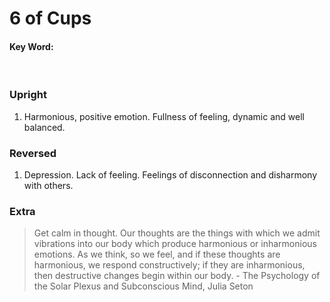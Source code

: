 # 6 of Cups

#### Key Word:
<br>

### Upright

1) Harmonious, positive emotion. Fullness of feeling, dynamic and well balanced.

### Reversed

1) Depression. Lack of feeling. Feelings of disconnection and disharmony with others.

### Extra

>Get calm in thought. Our thoughts are the things with which we admit vibrations into our body which produce harmonious or inharmonious emotions. As we think, so we feel, and if these thoughts are harmonious, we respond constructively; if they are inharmonious, then destructive changes begin within our body. - The Psychology of the Solar Plexus and Subconscious Mind, Julia Seton